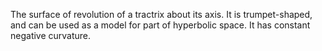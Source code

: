 The surface of revolution of a tractrix about its axis. It is
trumpet-shaped, and can be used as a model for part of hyperbolic space.
It has constant negative curvature.
